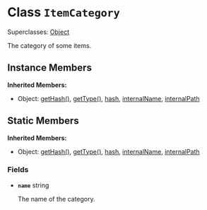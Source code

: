 # Class <code>ItemCategory</code>

Superclasses: <a href="Object.md">Object</a>

The category of some items.
## Instance Members
<b>Inherited Members:</b>
- Object: <a href="Object.md#getHash">getHash()</a>, <a href="Object.md#getType">getType()</a>, <a href="Object.md#hash">hash</a>, <a href="Object.md#internalName">internalName</a>, <a href="Object.md#internalPath">internalPath</a>
## Static Members
<b>Inherited Members:</b>
- Object: <a href="Object.md#getHash">getHash()</a>, <a href="Object.md#getType">getType()</a>, <a href="Object.md#hash">hash</a>, <a href="Object.md#internalName">internalName</a>, <a href="Object.md#internalPath">internalPath</a>
### Fields
- <code><b>name</b></code> string

  The name of the category.